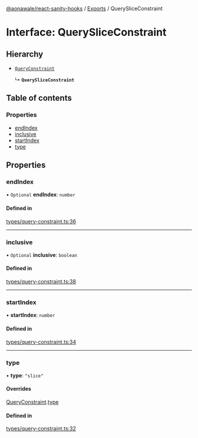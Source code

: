 [@aonawale/react-sanity-hooks](../README.md) / [Exports](../modules.md) / QuerySliceConstraint

# Interface: QuerySliceConstraint

## Hierarchy

- [`QueryConstraint`](QueryConstraint.md)

  ↳ **`QuerySliceConstraint`**

## Table of contents

### Properties

- [endIndex](QuerySliceConstraint.md#endindex)
- [inclusive](QuerySliceConstraint.md#inclusive)
- [startIndex](QuerySliceConstraint.md#startindex)
- [type](QuerySliceConstraint.md#type)

## Properties

### endIndex

• `Optional` **endIndex**: `number`

#### Defined in

[types/query-constraint.ts:36](https://github.com/aonawale/react-sanity-hooks/blob/eb16935/src/types/query-constraint.ts#L36)

___

### inclusive

• `Optional` **inclusive**: `boolean`

#### Defined in

[types/query-constraint.ts:38](https://github.com/aonawale/react-sanity-hooks/blob/eb16935/src/types/query-constraint.ts#L38)

___

### startIndex

• **startIndex**: `number`

#### Defined in

[types/query-constraint.ts:34](https://github.com/aonawale/react-sanity-hooks/blob/eb16935/src/types/query-constraint.ts#L34)

___

### type

• **type**: ``"slice"``

#### Overrides

[QueryConstraint](QueryConstraint.md).[type](QueryConstraint.md#type)

#### Defined in

[types/query-constraint.ts:32](https://github.com/aonawale/react-sanity-hooks/blob/eb16935/src/types/query-constraint.ts#L32)
